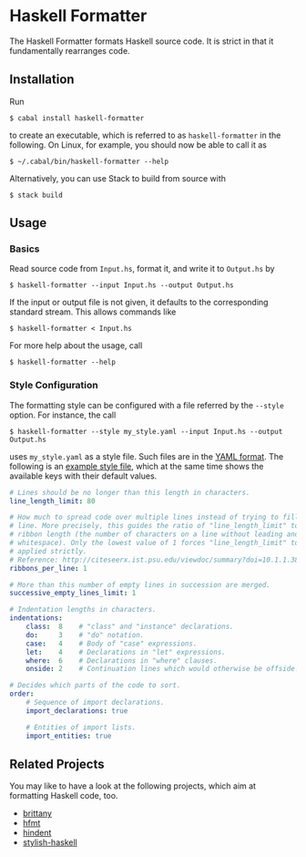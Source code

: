 # Haskell Formatter

The Haskell Formatter formats Haskell source code. It is strict in that it fundamentally rearranges code.

## Installation

Run

```
$ cabal install haskell-formatter
```

to create an executable, which is referred to as `haskell-formatter` in the following. On Linux, for example, you should now be able to call it as

```
$ ~/.cabal/bin/haskell-formatter --help
```

Alternatively, you can use Stack to build from source with

```
$ stack build
```

## Usage

### Basics

Read source code from `Input.hs`, format it, and write it to `Output.hs` by

```
$ haskell-formatter --input Input.hs --output Output.hs
```

If the input or output file is not given, it defaults to the corresponding standard stream. This allows commands like

```
$ haskell-formatter < Input.hs
```

For more help about the usage, call

```
$ haskell-formatter --help
```

### Style Configuration

The formatting style can be configured with a file referred by the `--style` option. For instance, the call

```
$ haskell-formatter --style my_style.yaml --input Input.hs --output Output.hs
```

uses `my_style.yaml` as a style file. Such files are in the [YAML format](http://en.wikipedia.org/wiki/YAML). The following is an [example style file](testsuite/resources/examples/default_style.yaml), which at the same time shows the available keys with their default values.

<!--- GitHub does currently not allow to include files (https://github.com/github/markup/issues/346).

Thus, the file content is replicated here. There is a test which checks that the strings of both sources are equal. --->

```yaml
# Lines should be no longer than this length in characters.
line_length_limit: 80

# How much to spread code over multiple lines instead of trying to fill a single
# line. More precisely, this guides the ratio of "line_length_limit" to the
# ribbon length (the number of characters on a line without leading and trailing
# whitespace). Only the lowest value of 1 forces "line_length_limit" to be
# applied strictly.
# Reference: http://citeseerx.ist.psu.edu/viewdoc/summary?doi=10.1.1.38.8777
ribbons_per_line: 1

# More than this number of empty lines in succession are merged.
successive_empty_lines_limit: 1

# Indentation lengths in characters.
indentations:
    class:  8    # "class" and "instance" declarations.
    do:     3    # "do" notation. 
    case:   4    # Body of "case" expressions.
    let:    4    # Declarations in "let" expressions.
    where:  6    # Declarations in "where" clauses.
    onside: 2    # Continuation lines which would otherwise be offside.

# Decides which parts of the code to sort.
order:
    # Sequence of import declarations.
    import_declarations: true

    # Entities of import lists.
    import_entities: true
```

## Related Projects

You may like to have a look at the following projects, which aim at formatting Haskell code, too.

- [brittany](https://github.com/lspitzner/brittany)
- [hfmt](https://github.com/danstiner/hfmt)
- [hindent](https://github.com/chrisdone/hindent)
- [stylish-haskell](https://github.com/jaspervdj/stylish-haskell)
